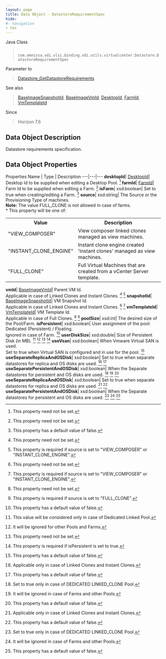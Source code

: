 ```yaml
---
layout: page
title: Data Object - DatastoreRequirementSpec
hide:
#- navigation
- toc
---
```






Java Class
> ` com.omnissa.vdi.vlsi.binding.vdi.utils.virtualcenter.Datastore.DatastoreRequirementSpec`

Parameter to
> [Datastore_GetDatastoreRequirements](vdi.utils.virtualcenter.Datastore.md#getDatastoreRequirements)

See also
> [BaseImageSnapshotId](vdi.entity.BaseImageSnapshotId.md), [BaseImageVmId](vdi.entity.BaseImageVmId.md), [DesktopId](vdi.entity.DesktopId.md), [FarmId](vdi.entity.FarmId.md), [VmTemplateId](vdi.entity.VmTemplateId.md)

Since
> Horizon 7.6


## Data Object Description

Datastore requirements specification.

## Data Object Properties
Properties
Name |  Type |  Description
---|---|---
**desktopId**| [DesktopId](vdi.entity.DesktopId.md)|  Desktop Id to be supplied when editing a Desktop Pool. [^1]
**farmId**| [FarmId](vdi.entity.FarmId.md)|  Farm Id to be supplied when editing a Farm. [^1]
**isFarm**|  xsd:boolean|  Set to true when creating/editing a Farm. [^5]
**source**|  xsd:string|  The Source or the Provisioning Type of machines.<br>**Note:** The value FULL_CLONE is not allowed in case of farms. <br>* This property will be one of:<br><table><tr><th>Value</th><th>Description</th></tr><tr><td>"VIEW_COMPOSER"</td><td>View composer linked clones managed as view machines.</td></tr><tr><td>"INSTANT_CLONE_ENGINE"</td><td>Instant clone engine created 'instant clones' managed as view machines.</td></tr><tr><td>"FULL_CLONE"</td><td>Full Virtual Machines that are created from a vCenter Server template.</td></tr></table>
**vmId**| [BaseImageVmId](vdi.entity.BaseImageVmId.md)|  Parent VM Id.<br>Applicable in case of Linked Clones and Instant Clones. [^1] [^168]
**snapshotId**| [BaseImageSnapshotId](vdi.entity.BaseImageSnapshotId.md)|  VM Snapshot Id.<br>Applicable in case of Linked Clones and Instant Clones. [^1] [^168]
**vmTemplateId**| [VmTemplateId](vdi.entity.VmTemplateId.md)|  VM Template Id.<br>Applicable in case of Full Clones. [^1] [^169]
**poolSize**|  xsd:int|  The desired size of the Pool/Farm.
**isPersistent**|  xsd:boolean|  User assignment of the pool: Dedicated (Persistent) / Floating.<br>Ignored in case of Farm. [^5]
**userDiskSize**|  xsd:double|  Size of Persistent Disk (in MB). [^170] [^171] [^1] [^172]
**useVsan**|  xsd:boolean|  When Vmware Virtual SAN is used.<br>Set to true when Virtual SAN is configured and in use for the pool. [^5]
**useSeparateReplicaAndOSDisk**|  xsd:boolean|  Set to true when separate datastores for replica and OS disks are used. [^173] [^5]
**useSeparatePersistentAndOSDisk**|  xsd:boolean|  When the Separate datastores for persistent and OS disks are used. [^174] [^175] [^5]
**useSeparateReplicaAndOSDisk**|  xsd:boolean|  Set to true when separate datastores for replica and OS disks are used. [^173] [^5]
**useSeparatePersistentAndOSDisk**|  xsd:boolean|  When the Separate datastores for persistent and OS disks are used. [^174] [^175] [^5]


 


[^1]: This property need not be set.
[^5]: This property has a default value of false.
[^168]: This property is required if source is set to "VIEW_COMPOSER" or "INSTANT_CLONE_ENGINE".
[^169]: This property is required if source is set to "FULL_CLONE".
[^170]: This value will be considered only in case of Dedicated Linked Pool.
[^171]: It will be ignored for other Pools and Farms.
[^172]: This property is required if isPersistent is set to true.
[^173]: Applicable only in case of Linked Clones and Instant Clones.
[^174]: Set to true only in case of DEDICATED LINKED_CLONE Pool.
[^175]: It will be ignored in case of Farms and other Pools.